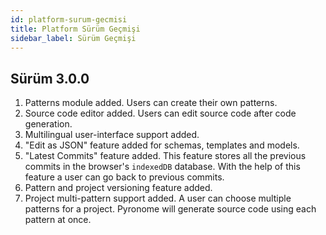```yaml
---
id: platform-surum-gecmisi
title: Platform Sürüm Geçmişi
sidebar_label: Sürüm Geçmişi
---
```


<a id="aHeaderMenuAnchor" data-header-menu="Docs"></a>

## Sürüm 3.0.0

1. Patterns module added. Users can create their own patterns.
2. Source code editor added. Users can edit source code after code generation.
3. Multilingual user-interface support added.
4. "Edit as JSON" feature added for schemas, templates and models.
5. "Latest Commits" feature added. This feature stores all the previous commits in the browser's `indexedDB` database. With the help of this feature a user can go back to previous commits.
6. Pattern and project versioning feature added.
7. Project multi-pattern support added. A user can choose multiple patterns for a project. Pyronome will generate source code using each pattern at once.